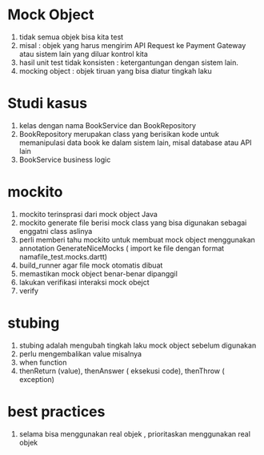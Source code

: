 # Mock Object
1. tidak semua objek bisa kita test
2. misal : objek yang harus mengirim API Request ke Payment Gateway atau sistem lain yang diluar kontrol kita
3. hasil unit test tidak konsisten : ketergantungan dengan sistem lain.
4. mocking object : objek tiruan yang bisa diatur tingkah laku

# Studi kasus 
1. kelas dengan nama BookService dan BookRepository
2. BookRepository merupakan class yang berisikan kode untuk memanipulasi data book ke dalam sistem lain, misal database atau API lain
3. BookService business logic


# mockito
1. mockito terinsprasi dari mock object Java 
2. mockito generate file berisi mock class yang bisa digunakan sebagai enggatni class aslinya
3. perli memberi tahu mockito untuk membuat mock object menggunakan annotation GenerateNiceMocks ( import ke file dengan format namafile_test.mocks.dartt)
4. build_runner agar file mock otomatis dibuat
5. memastikan mock object benar-benar dipanggil
6. lakukan verifikasi interaksi mock obejct
7. verify


# stubing
1. stubing adalah mengubah tingkah laku mock object sebelum digunakan
2. perlu mengembalikan value misalnya 
3. when function
4. thenReturn (value), thenAnswer ( eksekusi code), thenThrow ( exception)


# best practices
1. selama bisa menggunakan real objek , prioritaskan menggunakan real objek